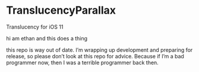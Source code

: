 # TranslucencyParallax
Translucency for iOS 11


hi am ethan and this does a thing


this repo is way out of date. I’m wrapping up development and preparing for release, so please don’t look at this repo for advice. 
Because if I’m a bad programmer now, then I was a terrible programmer back then.
